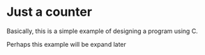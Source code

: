 # Just a counter

Basically, this is a simple example of designing a program using C.

Perhaps this example will be expand later
